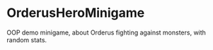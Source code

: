 # OrderusHeroMinigame
OOP demo minigame, about Orderus fighting against monsters, with random stats.
